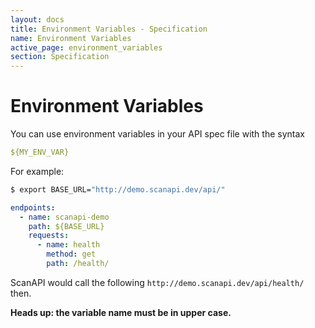 ```yaml
---
layout: docs
title: Environment Variables - Specification
name: Environment Variables
active_page: environment_variables
section: Specification
---
```


# Environment Variables

You can use environment variables in your API spec file with the syntax

```yaml
${MY_ENV_VAR}
```

For example:

```bash
$ export BASE_URL="http://demo.scanapi.dev/api/"
```

```yaml
endpoints:
  - name: scanapi-demo
    path: ${BASE_URL}
    requests:
      - name: health
        method: get
        path: /health/
```

ScanAPI would call the following `http://demo.scanapi.dev/api/health/` then.

**Heads up: the variable name must be in upper case.**
